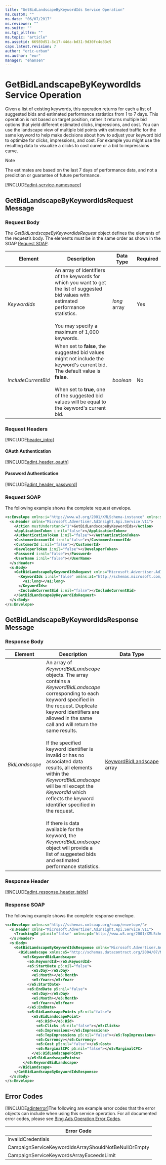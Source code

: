 ```yaml
---
title: "GetBidLandscapeByKeywordIds Service Operation"
ms.custom: ""
ms.date: "06/07/2017"
ms.reviewer: ""
ms.suite: ""
ms.tgt_pltfrm: ""
ms.topic: "article"
ms.assetid: 66989d51-8c17-44da-bd31-9d30fc4e83c9
caps.latest.revision: 7
author: "eric-urban"
ms.author: "eur"
manager: "ehansen"
---
```

# GetBidLandscapeByKeywordIds Service Operation
Given a list of existing keywords, this operation returns for each a list of suggested bids and estimated performance statistics from 1 to  7 days. This operation is not based on target position, rather it returns multiple bid options that yield different estimated clicks, impressions, and cost. You can use the landscape view of multiple bid points with estimated traffic for the same keyword to help make decisions about how to adjust your keyword bid to optimize for clicks, impressions, and cost. For example you might use the resulting data to visualize a clicks to cost curve or a bid to impressions curve.

> [!NOTE]
> The estimates are based on the last 7 days of performance data, and not a prediction or guarantee of future performance.

[!INCLUDE[adint-service-namespace](../adinsight-api/includes/adint-service-namespace.md)]

## <a name="request"></a>GetBidLandscapeByKeywordIdsRequest Message

### Request Body
The *GetBidLandscapeByKeywordIdsRequest* object defines the elements of the request’s body. The elements must be in the same order as shown in the SOAP [Request SOAP](#request_soap).

|Element|Description|Data Type|Required|
|-----------|---------------|-------------|------------|
|*KeywordIds*|An array of identifiers of the keywords for which you want to get the list of suggested bid values with estimated performance statistics.<br /><br />You may specify a maximum of 1,000 keywords.|*long* array|Yes|
|*IncludeCurrentBid*|When set to **false**, the suggested bid values might not include the keyword's current bid. The default value is **false**.<br /><br />When set to **true**, one of the suggested bid values will be equal to the keyword's current bid.|*boolean*|No|

### Request Headers
[!INCLUDE[header_intro](../adinsight-api/includes/header-intro.md)]
#### OAuth Authentication
[!INCLUDE[adint_header_oauth](../adinsight-api/includes/adint-header-oauth.md)]
#### Password Authentication
[!INCLUDE[adint_header_password](../adinsight-api/includes/adint-header-password.md)]
### <a name="request_soap"></a>Request SOAP
The following example shows the complete request envelope.

```xml
<s:Envelope xmlns:i="http://www.w3.org/2001/XMLSchema-instance" xmlns:s="http://schemas.xmlsoap.org/soap/envelope/">
  <s:Header xmlns="Microsoft.Advertiser.AdInsight.Api.Service.V11">
    <Action mustUnderstand="1">GetBidLandscapeByKeywordIds</Action>
    <ApplicationToken i:nil="false"></ApplicationToken>
    <AuthenticationToken i:nil="false"></AuthenticationToken>
    <CustomerAccountId i:nil="false"></CustomerAccountId>
    <CustomerId i:nil="false"></CustomerId>
    <DeveloperToken i:nil="false"></DeveloperToken>
    <Password i:nil="false"></Password>
    <UserName i:nil="false"></UserName>
  </s:Header>
  <s:Body>
    <GetBidLandscapeByKeywordIdsRequest xmlns="Microsoft.Advertiser.AdInsight.Api.Service.V11">
      <KeywordIds i:nil="false" xmlns:a1="http://schemas.microsoft.com/2003/10/Serialization/Arrays">
        <a1:long></a1:long>
      </KeywordIds>
      <IncludeCurrentBid i:nil="false"></IncludeCurrentBid>
    </GetBidLandscapeByKeywordIdsRequest>
  </s:Body>
</s:Envelope>
```

## <a name="response"></a>GetBidLandscapeByKeywordIdsResponse Message

### <a name="Body_Elements"></a>Response Body

|Element|Description|Data Type|
|-----------|---------------|-------------|
|*BidLandscape*|An array of *KeywordBidLandscape* objects. The array contains a *KeywordBidLandscape* corresponding to each keyword specified in the request.  Duplicate keyword identifiers are allowed in the same call and will return the same results.<br /><br />If the specified keyword identifier is invalid or has no associated data results, all elements within the *KeywordBidLandscape* will be nil except the *KeywordId* which reflects the keyword identifier specified in the request.<br /><br />If there is data available for the keyword, the *KeywordBidLandscape* object will provide a list of suggested bids and estimated performance statistics.|[KeywordBidLandscape](../adinsight-api/keywordbidlandscape-data-object.md) array|

### <a name="Header_Elements"></a>Response Header
[!INCLUDE[adint_response_header_table](../adinsight-api/includes/adint-response-header-table.md)]
### Response SOAP
The following example shows the complete response envelope.

```xml
<s:Envelope xmlns:s="http://schemas.xmlsoap.org/soap/envelope/">
  <s:Header xmlns="Microsoft.Advertiser.AdInsight.Api.Service.V11">
    <TrackingId p4:nil="false" xmlns:p4="http://www.w3.org/2001/XMLSchema-instance"></TrackingId>
  </s:Header>
  <s:Body>
    <GetBidLandscapeByKeywordIdsResponse xmlns="Microsoft.Advertiser.AdInsight.Api.Service.V11">
      <BidLandscape xmlns:e5="http://schemas.datacontract.org/2004/07/Microsoft.BingAds.Advertiser.AdInsight.Api.DataContract.V11.Entity" p5:nil="false" xmlns:p5="http://www.w3.org/2001/XMLSchema-instance">
        <e5:KeywordBidLandscape>
          <e5:KeywordId></e5:KeywordId>
          <e5:StartDate p5:nil="false">
            <e5:Day></e5:Day>
            <e5:Month></e5:Month>
            <e5:Year></e5:Year>
          </e5:StartDate>
          <e5:EndDate p5:nil="false">
            <e5:Day></e5:Day>
            <e5:Month></e5:Month>
            <e5:Year></e5:Year>
          </e5:EndDate>
          <e5:BidLandscapePoints p5:nil="false">
            <e5:BidLandscapePoint>
              <e5:Bid></e5:Bid>
              <e5:Clicks p5:nil="false"></e5:Clicks>
              <e5:Impressions></e5:Impressions>
              <e5:TopImpressions p5:nil="false"></e5:TopImpressions>
              <e5:Currency></e5:Currency>
              <e5:Cost p5:nil="false"></e5:Cost>
              <e5:MarginalCPC p5:nil="false"></e5:MarginalCPC>
            </e5:BidLandscapePoint>
          </e5:BidLandscapePoints>
        </e5:KeywordBidLandscape>
      </BidLandscape>
    </GetBidLandscapeByKeywordIdsResponse>
  </s:Body>
</s:Envelope>
```

## <a name="errors"></a>Error Codes
[!INCLUDE[adinterror](../adinsight-api/includes/adinterror.md)]The following are example  error codes that the error objects can include when using this service operation. For all documented error codes, please see [Bing Ads Operation Error Codes](http://go.microsoft.com/fwlink/?LinkId=511884).

|Error Code|
|--------------|
|InvalidCredentials|
|CampaignServiceKeywordIdsArrayShouldNotBeNullOrEmpty|
|CampaignServiceKeywordsArrayExceedsLimit|
